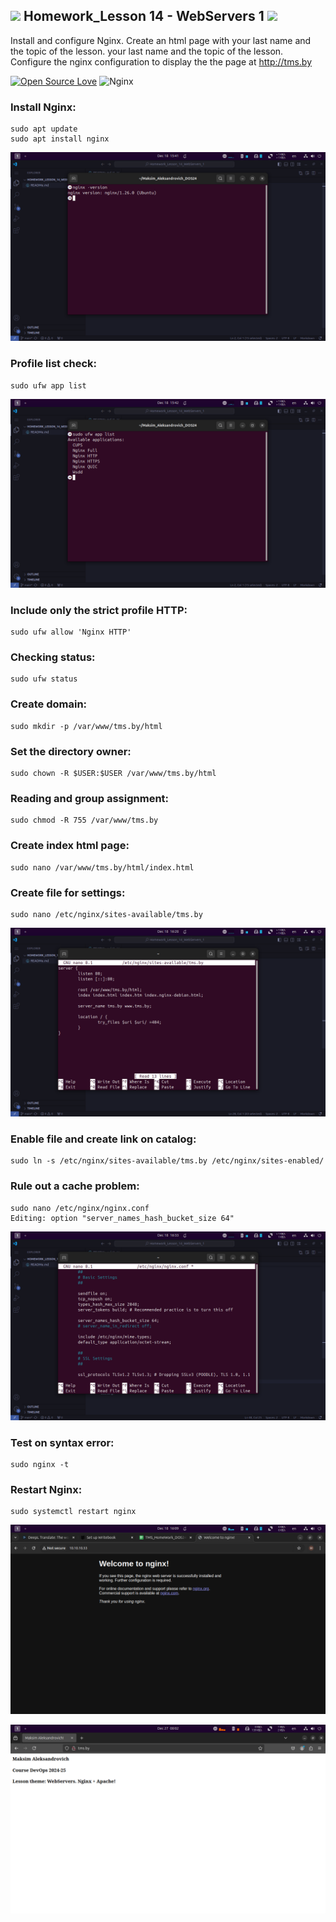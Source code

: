 <h2><img src="https://emojis.slackmojis.com/emojis/images/1531849430/4246/blob-sunglasses.gif?1531849430" width="30"/> Homework_Lesson 14 - WebServers 1 <img src="https://media.giphy.com/media/12oufCB0MyZ1Go/giphy.gif" width="50"></h2>

Install and configure Nginx. Create an html page with your last name and the topic of the lesson.
your last name and the topic of the lesson. Configure the nginx configuration to display the
the page at http://tms.by

[![Open Source Love](https://badges.frapsoft.com/os/v1/open-source.svg?v=103)](https://github.com/ellerbrock/open-source-badges/)
![Nginx](https://img.shields.io/badge/nginx-%23009639.svg?style=for-the-badge&logo=nginx&logoColor=white)


### Install Nginx:
```shell
sudo apt update 
sudo apt install nginx
```
![Result](https://github.com/railsroger/Maksim_Aleksandrovich_DOS24/blob/main/Homework_Lesson_14_WebServers_1/images/nginx_ver.png)

### Profile list check:
```shell
sudo ufw app list
```
![Result](https://github.com/railsroger/Maksim_Aleksandrovich_DOS24/blob/main/Homework_Lesson_14_WebServers_1/images/ufw_list.png)

### Include only the strict profile HTTP:
```shell
sudo ufw allow 'Nginx HTTP'
```

### Сhecking status:
```shell
sudo ufw status
```

### Сreate domain:
```shell
sudo mkdir -p /var/www/tms.by/html
```

### Set the directory owner:
```shell
sudo chown -R $USER:$USER /var/www/tms.by/html
```

### Reading and group assignment:
```shell
sudo chmod -R 755 /var/www/tms.by
```

### Create index html page:
```shell
sudo nano /var/www/tms.by/html/index.html
```

### Create file for settings:
```shell
sudo nano /etc/nginx/sites-available/tms.by
```
![Result](https://github.com/railsroger/Maksim_Aleksandrovich_DOS24/blob/main/Homework_Lesson_14_WebServers_1/images/config_tms.png)

### Enable file and create link on catalog:
```shell
sudo ln -s /etc/nginx/sites-available/tms.by /etc/nginx/sites-enabled/
```

### Rule out a cache problem:
```shell
sudo nano /etc/nginx/nginx.conf 
Editing: option "server_names_hash_bucket_size 64"
```
![Result](https://github.com/railsroger/Maksim_Aleksandrovich_DOS24/blob/main/Homework_Lesson_14_WebServers_1/images/nginx_config.png)

### Test on syntax error:
```shell
sudo nginx -t
```

### Restart Nginx:
```shell
sudo systemctl restart nginx
```
![Result](https://github.com/railsroger/Maksim_Aleksandrovich_DOS24/blob/main/Homework_Lesson_14_WebServers_1/images/nginx_default.png)

![Result](https://github.com/railsroger/Maksim_Aleksandrovich_DOS24/blob/main/Homework_Lesson_14_WebServers_1/images/tms_result.png)


